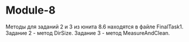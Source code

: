 # Module-8

Методы для заданий 2 и 3 из юнита 8.6 находятся в файле FinalTask1.
Задание 2 - метод DirSize.
Задание 3 - метод MeasureAndClean.

